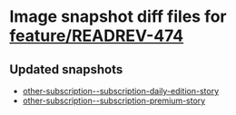 # Image snapshot diff files for [feature/READREV-474](https://github.com/brightsitesconsulting/indy-pwamp/pull/2247)

## Updated snapshots
- [other-subscription--subscription-daily-edition-story](./other-subscription--subscription-daily-edition-story)
- [other-subscription--subscription-premium-story](./other-subscription--subscription-premium-story)
